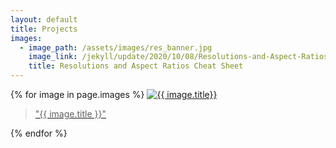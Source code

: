 ```yaml
---
layout: default
title: Projects
images:
  - image_path: /assets/images/res_banner.jpg
    image_link: /jekyll/update/2020/10/08/Resolutions-and-Aspect-Ratios-Cheat-Sheet.html
    title: Resolutions and Aspect Ratios Cheat Sheet
---
```


<div class="gallery">
  {% for image in page.images %}
  <a href="{{ image.image_link }}">
  <img src="{{ image.image_path }}" alt="{{ image.title}}" />
  <blockquote>"{{ image.title }}"</blockquote>
  </a>
  {% endfor %}
</div>
